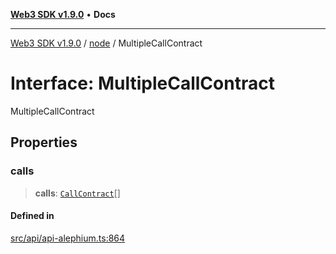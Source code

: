 [**Web3 SDK v1.9.0**](../../../README.md) • **Docs**

***

[Web3 SDK v1.9.0](../../../globals.md) / [node](../README.md) / MultipleCallContract

# Interface: MultipleCallContract

MultipleCallContract

## Properties

### calls

> **calls**: [`CallContract`](CallContract.md)[]

#### Defined in

[src/api/api-alephium.ts:864](https://github.com/Mystic-Nayy/alephium-web3/blob/c1afd789a197ce5fe21f08c2965942090157c33d/packages/web3/src/api/api-alephium.ts#L864)
